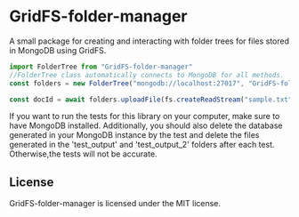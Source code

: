 GridFS-folder-manager
=====
A small package for creating and interacting with folder trees for files stored in MongoDB using GridFS. 

```javascript
import FolderTree from "GridFS-folder-manager"
//FolderTree class automatically connects to MongoDB for all methods. 
const folders = new FolderTree("mongodb://localhost:27017", "GridFS-folder-management-sample", "sample-bucket", "sample-folder")

const docId = await folders.uploadFile(fs.createReadStream("sample.txt"), {name:"sample.txt", chunkSize:1048576})

```

If you want to run the tests for this library on your computer, make sure to have MongoDB installed. Additionally, you should also delete the database generated in your MongoDB instance by the test and delete the files generated in the 'test_output' and 'test_output_2' folders after each test. Otherwise,the tests will not be accurate. 

License
-------

GridFS-folder-manager is licensed under the MIT license.